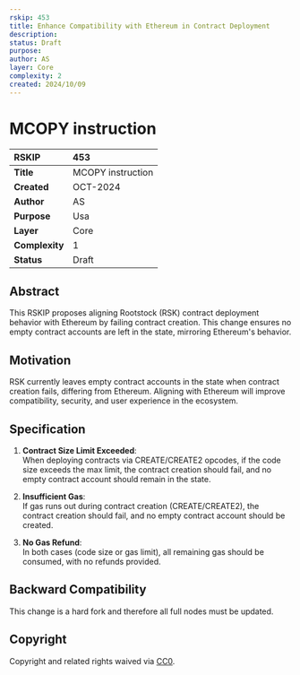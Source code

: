 ```yaml
---
rskip: 453
title: Enhance Compatibility with Ethereum in Contract Deployment
description: 
status: Draft
purpose:    
author: AS
layer: Core
complexity: 2
created: 2024/10/09
---
```

# MCOPY instruction


|RSKIP          | 453 |
| :------------ |:-------------|
|**Title**      |MCOPY instruction|
|**Created**    |OCT-2024 |
|**Author**     |AS |
|**Purpose**    |Usa |
|**Layer**      |Core |
|**Complexity** |1 |
|**Status**     |Draft |


## Abstract

This RSKIP proposes aligning Rootstock (RSK) contract deployment behavior with Ethereum by failing contract creation. This change ensures no empty contract accounts are left in the state, mirroring Ethereum's behavior.

## Motivation

RSK currently leaves empty contract accounts in the state when contract creation fails, differing from Ethereum. Aligning with Ethereum will improve compatibility, security, and user experience in the ecosystem.

## Specification

1. **Contract Size Limit Exceeded**:  
   When deploying contracts via CREATE/CREATE2 opcodes, if the code size exceeds the max limit, the contract creation should fail, and no empty contract account should remain in the state.

2. **Insufficient Gas**:  
   If gas runs out during contract creation (CREATE/CREATE2), the contract creation should fail, and no empty contract account should be created.

3. **No Gas Refund**:  
   In both cases (code size or gas limit), all remaining gas should be consumed, with no refunds provided.   

## Backward Compatibility

This change is a hard fork and therefore all full nodes must be updated.

## Copyright

Copyright and related rights waived via [CC0](https://creativecommons.org/publicdomain/zero/1.0/).